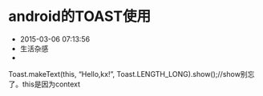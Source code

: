 # android的TOAST使用
- 2015-03-06 07:13:56
- 生活杂感
- 

<!--markdown-->Toast.makeText(this, “Hello,kx!”, Toast.LENGTH_LONG).show();//show别忘了。this是因为context
